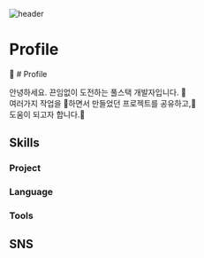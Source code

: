 ![header](https://capsule-render.vercel.app/api?type=wave&color=auto&height=200&section=header&text=capsule%20render&fontSize=60)
# Profile
:information_desk_person: # Profile

안녕하세요. 끈임없이 도전하는 풀스택 개발자입니다. :running:  
여러가지 작업을 :file_folder:하면서 만들었던 프로젝트를 공유하고,:deciduous_tree:  
도움이 되고자 합니다.:gift_heart:

## Skills
### Project
### Language
### Tools

## SNS
## 

